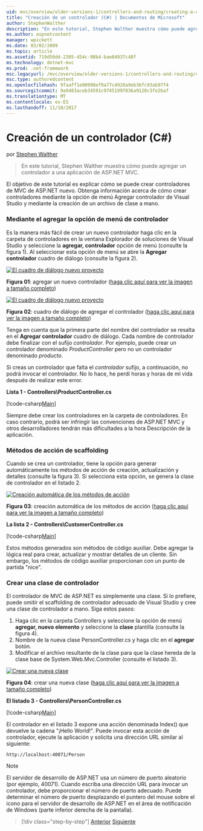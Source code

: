 ```yaml
---
uid: mvc/overview/older-versions-1/controllers-and-routing/creating-a-controller-cs
title: "Creación de un controlador (C#) | Documentos de Microsoft"
author: StephenWalther
description: "En este tutorial, Stephen Walther muestra cómo puede agregar un controlador a una aplicación de ASP.NET MVC."
ms.author: aspnetcontent
manager: wpickett
ms.date: 03/02/2009
ms.topic: article
ms.assetid: 719d50d4-2305-454c-98b4-bae64937c48f
ms.technology: dotnet-mvc
ms.prod: .net-framework
msc.legacyurl: /mvc/overview/older-versions-1/controllers-and-routing/creating-a-controller-cs
msc.type: authoredcontent
ms.openlocfilehash: 9faaff1e00998ef9a77c4928a9eb36fc93ab97f4
ms.sourcegitcommit: 9a9483aceb34591c97451997036a9120c3fe2baf
ms.translationtype: MT
ms.contentlocale: es-ES
ms.lasthandoff: 11/10/2017
---
```

<a name="creating-a-controller-c"></a>Creación de un controlador (C#)
====================
por [Stephen Walther](https://github.com/StephenWalther)

> En este tutorial, Stephen Walther muestra cómo puede agregar un controlador a una aplicación de ASP.NET MVC.


El objetivo de este tutorial es explicar cómo se puede crear controladores de MVC de ASP.NET nuevo. Obtenga información acerca de cómo crear controladores mediante la opción de menú Agregar controlador de Visual Studio y mediante la creación de un archivo de clase a mano.

### <a name="using-the-add-controller-menu-option"></a>Mediante el agregar la opción de menú de controlador

Es la manera más fácil de crear un nuevo controlador haga clic en la carpeta de controladores en la ventana Explorador de soluciones de Visual Studio y seleccione la **agregar, controlador** opción de menú (consulte la figura 1). Al seleccionar esta opción de menú se abre la **Agregar controlador** cuadro de diálogo (consulte la figura 2).


[![El cuadro de diálogo nuevo proyecto](creating-a-controller-cs/_static/image1.jpg)](creating-a-controller-cs/_static/image1.png)

**Figura 01**: agregar un nuevo controlador ([haga clic aquí para ver la imagen a tamaño completo](creating-a-controller-cs/_static/image2.png))


[![El cuadro de diálogo nuevo proyecto](creating-a-controller-cs/_static/image2.jpg)](creating-a-controller-cs/_static/image3.png)

**Figura 02**: cuadro de diálogo de agregar el controlador ([haga clic aquí para ver la imagen a tamaño completo](creating-a-controller-cs/_static/image4.png))


Tenga en cuenta que la primera parte del nombre del controlador se resalta en el **Agregar controlador** cuadro de diálogo. Cada nombre de controlador debe finalizar con el sufijo *controlador*. Por ejemplo, puede crear un controlador denominado *ProductController* pero no un controlador denominado *producto*.


Si creas un controlador que falta el *controlador* sufijo, a continuación, no podrá invocar el controlador. No lo hace, he perdí horas y horas de mi vida después de realizar este error.


**Lista 1 - Controllers\ProductController.cs**

[!code-csharp[Main](creating-a-controller-cs/samples/sample1.cs)]

Siempre debe crear los controladores en la carpeta de controladores. En caso contrario, podrá ser infringir las convenciones de ASP.NET MVC y otros desarrolladores tendrán más dificultades a la hora Descripción de la aplicación.

### <a name="scaffolding-action-methods"></a>Métodos de acción de scaffolding

Cuando se crea un controlador, tiene la opción para generar automáticamente los métodos de acción de creación, actualización y detalles (consulte la figura 3). Si selecciona esta opción, se genera la clase de controlador en el listado 2.


[![Creación automática de los métodos de acción](creating-a-controller-cs/_static/image3.jpg)](creating-a-controller-cs/_static/image5.png)

**Figura 03**: creación automática de los métodos de acción ([haga clic aquí para ver la imagen a tamaño completo](creating-a-controller-cs/_static/image6.png))


**La lista 2 - Controllers\CustomerController.cs**

[!code-csharp[Main](creating-a-controller-cs/samples/sample2.cs)]

Estos métodos generados son métodos de código auxiliar. Debe agregar la lógica real para crear, actualizar y mostrar detalles de un cliente. Sin embargo, los métodos de código auxiliar proporcionan con un punto de partida "nice".

### <a name="creating-a-controller-class"></a>Crear una clase de controlador

El controlador de MVC de ASP.NET es simplemente una clase. Si lo prefiere, puede omitir el scaffolding de controlador adecuado de Visual Studio y cree una clase de controlador a mano. Siga estos pasos:

1. Haga clic en la carpeta Controllers y seleccione la opción de menú **agregar, nuevo elemento** y seleccione la **clase** plantilla (consulte la figura 4).
2. Nombre de la nueva clase PersonController.cs y haga clic en el **agregar** botón.
3. Modificar el archivo resultante de la clase para que la clase hereda de la clase base de System.Web.Mvc.Controller (consulte el listado 3).


[![Crear una nueva clase](creating-a-controller-cs/_static/image4.jpg)](creating-a-controller-cs/_static/image7.png)

**Figura 04**: crear una nueva clase ([haga clic aquí para ver la imagen a tamaño completo](creating-a-controller-cs/_static/image8.png))


**El listado 3 - Controllers\PersonController.cs**

[!code-csharp[Main](creating-a-controller-cs/samples/sample3.cs)]

El controlador en el listado 3 expone una acción denominada Index() que devuelve la cadena "¡Hello World!". Puede invocar esta acción de controlador, ejecute la aplicación y solicita una dirección URL similar al siguiente:

`http://localhost:40071/Person`

> [!NOTE] 
> 
> El servidor de desarrollo de ASP.NET usa un número de puerto aleatorio (por ejemplo, 40071). Cuando escriba una dirección URL para invocar un controlador, debe proporcionar el número de puerto adecuado. Puede determinar el número de puerto desplazando el puntero del mouse sobre el icono para el servidor de desarrollo de ASP.NET en el área de notificación de Windows (parte inferior derecha de la pantalla).

>[!div class="step-by-step"]
[Anterior](adding-dynamic-content-to-a-cached-page-cs.md)
[Siguiente](creating-an-action-cs.md)
